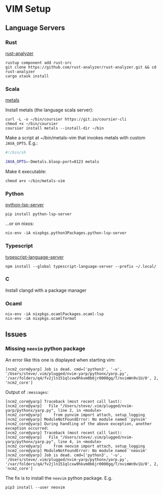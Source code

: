 # VIM Setup

## Language Servers

### Rust

[rust-analyzer](https://rust-analyzer.github.io/manual.html#installation)

```
rustup component add rust-src
git clone https://github.com/rust-analyzer/rust-analyzer.git && cd rust-analyzer
cargo xtask install
```

### Scala

[metals](https://scalameta.org/metals/docs/editors/vim.html)

Install metals (the language scala server):
```
curl -L -o ~/bin/coursier https://git.io/coursier-cli
chmod +x ~/bin/coursier
coursier install metals --install-dir ~/bin
```

Make a script at ~/bin/metals-vim that invokes metals with custom `JAVA_OPTS`. E.g.:
```bash
#!/bin/sh

JAVA_OPTS=-Dmetals.bloop-port=8123 metals
```
Make it executable:
```
chmod a+x ~/bin/metals-vim
```

### Python

[python-lsp-server](https://github.com/python-lsp/python-lsp-server)

```
pip install python-lsp-server
```

...or on nixos:

```
nix-env -iA nixpkgs.python3Packages.python-lsp-server
```

### Typescript

[typescript-language-server](https://github.com/theia-ide/typescript-language-server)

```
npm install --global typescript-language-server --prefix ~/.local/
```

### C

Install clangd with a package manager

### Ocaml

```
nix-env -iA nixpkgs.ocamlPackages.ocaml-lsp
nix-env -iA nixpkgs.ocamlformat
```

## Issues

### Missing `neovim` python package

An error like this one is displayed when starting vim:
```
[ncm2_core@yarp] Job is dead. cmd=['python3', '-u', '/Users/steve/.vim/plugged/nvim-yarp/pythonx/yarp.py', '/var/folders/q4/fv2jln151qlcxw9hkvm0b6jr0000gq/T/nvimWn9v1U/0', 2, 'ncm2_core']
```

Output of `:messages`:
```
[ncm2_core@yarp] Traceback (most recent call last):
[ncm2_core@yarp]   File "/Users/steve/.vim/plugged/nvim-yarp/pythonx/yarp.py", line 2, in <module>
[ncm2_core@yarp]     from pynvim import attach, setup_logging
[ncm2_core@yarp] ModuleNotFoundError: No module named 'pynvim'
[ncm2_core@yarp] During handling of the above exception, another exception occurred:
[ncm2_core@yarp] Traceback (most recent call last):
[ncm2_core@yarp]   File "/Users/steve/.vim/plugged/nvim-yarp/pythonx/yarp.py", line 4, in <module>
[ncm2_core@yarp]     from neovim import attach, setup_logging
[ncm2_core@yarp] ModuleNotFoundError: No module named 'neovim'
[ncm2_core@yarp] Job is dead. cmd=['python3', '-u', '/Users/steve/.vim/plugged/nvim-yarp/pythonx/yarp.py', '/var/folders/q4/fv2jln151qlcxw9hkvm0b6jr0000gq/T/nvimWn9v1U/0', 2, 'ncm2_core']
```

The fix is to install the `neovim` python package. E.g.
```
pip3 install --user neovim
```
